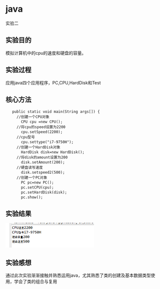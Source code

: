 # java
实验二
## 实验目的
 模拟计算机中的cpu的速度和硬盘的容量。
 ## 实验过程
 应用java四个应用程序，PC,CPU,HardDisk和Test
 ## 核心方法
 ```
	public static void main(String args[]) {
	  //创建一个CPU对象
		CPU cpu =new CPU();
	  //将cpu的speed设置为2200
	    cpu.setSpeed(2200);
	  //cpu型号  
	    cpu.settype("i7-9750H");
	  //创建一个HardDisk对象
	    HardDisk disk=new HardDisk();
	  //将disk的amount设置为200
	    disk.setAmount(200);
	  //硬盘读写速度  
	    disk.setspeed2(500);
	  //创建一个PC对象
	    PC pc=new PC();
	    pc.setCPU(cpu);
	    pc.setHardDisk(disk);
	    pc.show();
 ``` 
	   
## 实验结果
![](实验截图.png)
## 实验感想
通过此次实验渐渐接触并熟悉运用java，尤其熟悉了类的创建及基本数据类型使用，学会了类的组合与复用
